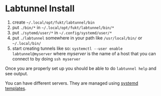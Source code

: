 # Labtunnel Install

1. create `~/.local/opt/fukt/labtunnel/bin`
2. put `./bin/*` in `~/.local/opt/fukt/labtunnel/bin/*`
3. put `./sytemd/user/*` in `~/.config/systemd/user/*`
4. put `./labtunnel` somewhere in your path like `/usr/local/bin/` or `~/.local/bin/`
5. start creating tunnels like so: `systemctl --user enable labtunnel@myserver` where _myserver_ is the name of a host that you can connect to by doing `ssh myserver`

Once you are properly set up you should be able to do `labtunnel help` and see output.

You can have different servers. They are managed using [systemd templates](https://www.freedesktop.org/software/systemd/man/systemd.service.html).


